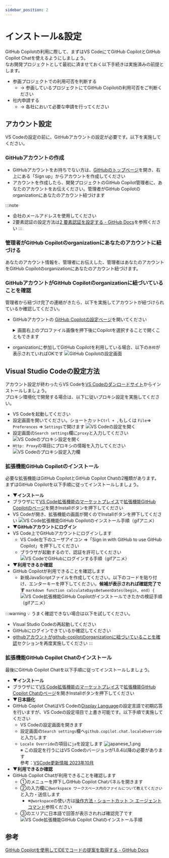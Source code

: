 ```yaml
---
sidebar_position: 2
---
```


# インストール&設定

GitHub Copilotの利用に際して、まずはVS CodeにてGitHub CopilotとGitHub Copilot Chatを使えるようにしましょう。<br/>
なお開発プロジェクトとして最初に済ませておく以下手続きは実施済みの前提とします。

- 参画プロジェクトでの利用可否を判断する
  - → 参画しているプロジェクトにてGitHub Copilotの利用可否をご判断ください
- 社内申請する
  - → 各社において必要な申請を行ってください

## アカウント設定

VS Codeの設定の前に、GitHubアカウントの設定が必要です。以下を実施してください。

### GitHubアカウントの作成

- GitHubアカウントをお持ちでない方は、[GitHubのトップページ](https://github.com/)を開き、右上にある「Sign up」からアカウントを作成してください
- アカウントを作成したら、開発プロジェクトのGitHub Copilot管理者に、あなたのアカウントをお伝えください。管理者がGitHub Copilotのorganizationにあなたのアカウント紐づけます

:::note
- 会社のメールアドレスを使用してください
- 2要素認証の設定方法は[2 要素認証を設定する - GitHub Docs](https://docs.github.com/ja/authentication/securing-your-account-with-two-factor-authentication-2fa/configuring-two-factor-authentication)を参照ください
:::

### 管理者がGitHub Copilotのorganizationにあなたのアカウントに紐づける

あなたのアカウント情報を、管理者にお伝えした、管理者はあなたのアカウントをGitHub Copilotのorganizationにあなたのアカウント紐づけます。

### GitHubアカウントがGitHub Copilotのorganizationに紐づいていることを確認

管理者から紐づけ完了の連絡がきたら、以下を実施してアカウントが紐づけられているか確認してください。

- GitHubアカウントの [GitHub Copilotの設定ページ](https://github.com/settings/copilot)を開いてください
  <details>
  <summary>画面右上のプロファイル画像を押下後にCopilotを選択することで開くこともできます</summary>

  <!-- textlint-disable prh -->
  - 画面右上のプロファイル画像（赤枠箇所）を押下します
    ![GitHubアカウント設定を開く](images/github-account-setting_1.png)
  - Copilotを選択します（赤枠箇所）
    ![GitHub Copilotの設定を開く](images/github-account-setting_2.png)
  <!-- textlint-enable prh -->

  </details>
- organizationに参加してGitHub Copilotを利用している場合、以下の`赤枠`が表示されていればOKです
  ![GitHub Copilotの設定画面](images/github-account-setting_3.png)

## Visual Studio Codeの設定方法

アカウント設定が終わったらVS Codeを[VS Codeのダンロードサイト](https://code.visualstudio.com/Download)からインストールしましょう。<br/>
プロキシ環境化で開発する場合は、以下に従いプロキシ設定を実施してください。

- VS Codeを起動してください
- 設定画面を開いてください。ショートカット`Ctrl + ,`もしくは `File`⇒ `Preferences` ⇒ `Settings`で開けます
    ![VS Codeの設定を開く](images/vscode-proxy-setting_1.png)
- 設定画面の`Search settings`欄に`proxy`と入力してください
    ![VS Codeのプロキシ設定を開く](images/vscode-proxy-setting_2.png)
- `Http: Proxy`の項目にプロキシの情報を入力してください
    ![VS Codeのプロキシ設定入力欄](images/vscode-proxy-setting_3.png)

### 拡張機能GitHub Copilotのインストール

必要な拡張機能はGitHub CopilotとGitHub Copilot Chatの2種類があります。<br/>
まずはGitHub Copilotを以下手順に従ってインストールしましょう。

- **▼インストール**
- ブラウザにて[VS Code拡張機能のマーケットプレイス](https://marketplace.visualstudio.com/)で[拡張機能GitHub Copilotのページ](https://marketplace.visualstudio.com/items?itemName=GitHub.copilot)を開きInstallボタンを押下してください
- VS Codeが開き、拡張機能の画面が開くのでInstallボタンを押下してください
    ![VS Code拡張機能GitHub Copilotのインストール手順（gifアニメ）](images/vscode-github-copilot-install_1.gif)
- **▼GitHubアカウントにログイン**
- VS Code上でGitHubアカウントにログインします
  - VS Code左下のユーザアイコン ⇒「Sign in with GitHub to use GitHub Copilot」を押下してください
  - ブラウザが起動するので、認証を許可してください
    ![VS CodeでGitHubにログインする手順（gifアニメ）](images/vscode-github-copilot-install_2.gif)
- **▼利用できるか確認**
- GitHub Copilotが利用できることを確認します
  - 新規JavaScriptファイルを作成してください。以下のコードを貼り付け、エンターキーを押下してください。**候補が表示されれば確認完了です**
        ```markdown
        function calculateDaysBetweenDates(begin, end) {
        ```
    ![VS Code拡張機能GitHub Copilotがインストールできたかの検証手順（gifアニメ）](images/vscode-github-copilot-install_3.gif)

:::warning
💡 うまく確認できない場合は以下を試してください。
- Visual Studio Codeの再起動してください
- GitHubにログインできているか確認してください
- [githubアカウントがgithub-copilotのorganizationに紐づいていることを確認](#githubアカウントがgithub-copilotのorganizationに紐づいていることを確認)セクションを再度実施してください
:::

### 拡張機能GitHub Copilot Chatのインストール

最後にGitHub Copilot Chatを以下手順に従ってインストールしましょう。

- **▼インストール**
- ブラウザにて[VS Code拡張機能のマーケットプレイス](https://marketplace.visualstudio.com/)で[拡張機能GitHub Copilot Chatのページ](https://marketplace.visualstudio.com/items?itemName=GitHub.copilot-chat)を開きInstallボタンを押下してください
- **▼日本語化**
- GitHub Copilot ChatはVS Codeの[Display Language](https://code.visualstudio.com/docs/getstarted/locales)の設定言語で初期応答を行いますが、VS Codeの設定項目で上書き可能です。以下手順で実施してください
  - VS Codeの設定画面を開きます
  - 設定画面の`Search settings`欄へ`github.copilot.chat.localeOverride`と入力します
  - `Locale Override`の項目に`ja`を設定します
    ![japanese_1.png](images/vscode-github-copilot-chat-japanese_2.png)<br/>
    ※ この設定を行うにはVS Codeのバージョンが1.8.4以降の必要があります<br/>
    参考：[VSCode更新情報 2023年10月](https://code.visualstudio.com/updates/v1_84#_chat-using-configured-display-language)
- **▼利用できるか確認**
- GitHub Copilot Chatが利用できることを確認します
  - ①のメニューを押下しGitHub Copilot Chatパネルを開きます
  - ②の入力欄に`@workspace ワークスペース内のファイルについて教えてください`と入力・送信します
    - ※`@workspace`の使い方は[操作方法・ショートカット ＞ エージェントコマンド](../08_vscode-extention/01_github-copilot/02_shortcuts.md#エージェントコマンド)参照ください
  - ③のエリアに日本語で回答が表示されれば確認完了です
    ![VS Code拡張機能GitHub Copilot Chatのインストール手順](images/vscode-github-copilot-chat-install_1.png)

## 参考

[GitHub Copilotを使用してIDEでコードの提案を取得する - GitHub Docs](https://docs.github.com/ja/enterprise-cloud@latest/copilot/using-github-copilot/getting-code-suggestions-in-your-ide-with-github-copilot?tool=vscode#visual-studio-code-%E3%81%A7-github-copilot-%E6%8B%A1%E5%BC%B5%E6%A9%9F%E8%83%BD%E3%82%92%E3%82%A4%E3%83%B3%E3%82%B9%E3%83%88%E3%83%BC%E3%83%AB%E3%81%99%E3%82%8B)

